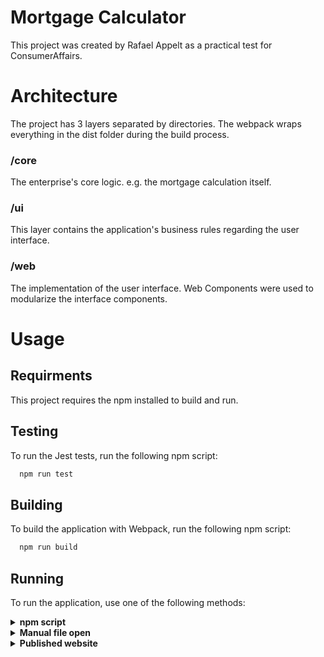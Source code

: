 # Mortgage Calculator

This project was created by Rafael Appelt as a practical test for ConsumerAffairs.

# Architecture

The project has 3 layers separated by directories.
The webpack wraps everything in the dist folder during the build process.

### /core

The enterprise's core logic. e.g. the mortgage calculation itself.

### /ui

This layer contains the application's business rules regarding the user interface.

### /web

The implementation of the user interface.
Web Components were used to modularize the interface components.

# Usage

## Requirments

This project requires the npm installed to build and run.

## Testing

To run the Jest tests, run the following npm script:

```bash
  npm run test
```

## Building

To build the application with Webpack, run the following npm script:

```bash
  npm run build
```

## Running

To run the application, use one of the following methods:

<details>
<summary><b>npm script</b></summary>
Run the npm script:

```bash
  npm run start
```

</details>

<details>
<summary><b>Manual file open</b></summary>
Open with a browser the file located on `/dist/index.html`.
</details>

<details>
<summary><b>Published website</b></summary>

Visit <http://appelt.com.br/mortgage>

</details>

